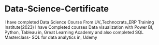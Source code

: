 # Data-Science-Certificate
I have completed Data Science Course From UV_Technocrats_ERP Training Institute(2023)
I have Completed courses Data visualization with Power BI, Python, Tableau  in, Great Learning Academy
and also completed SQL Masterclass- SQL for data analytics in, Udemy
